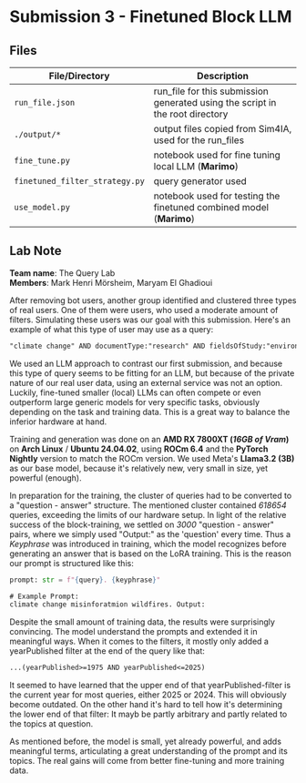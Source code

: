 # Submission 3 - Finetuned Block LLM

## Files

| File/Directory                 | Description                                                                   |
| ------------------------------ | ----------------------------------------------------------------------------- |
| `run_file.json`                | run_file for this submission generated using the script in the root directory |
| `./output/*`                   | output files copied from Sim4IA, used for the run_files                       |
| `fine_tune.py`                 | notebook used for fine tuning local LLM (**Marimo**)                          |
| `finetuned_filter_strategy.py` | query generator used                                                          |
| `use_model.py`                 | notebook used for testing the finetuned combined model (**Marimo**)           |

## Lab Note

**Team name**: The Query Lab  
**Members**: Mark Henri Mörsheim, Maryam El Ghadioui

After removing bot users, another group identified and clustered three types of real users. One of them were users, who used a moderate amount of filters. Simulating these users was our goal with this submission. Here's an example of what this type of user may use as a query:

```txt
"climate change" AND documentType:"research" AND fieldsOfStudy:"environmental science" AND (yearPublished>=1999 AND yearPublished<=2006)
```

We used an LLM approach to contrast our first submission, and because this type of query seems to be fitting for an LLM, but because of the private nature of our real user data, using an external service was not an option.
Luckily, fine-tuned smaller (local) LLMs can often compete or even outperform large generic models for very specific tasks, obviously depending on the task and training data.
This is a great way to balance the inferior hardware at hand.

Training and generation was done on an **AMD RX 7800XT (_16GB of Vram_)** on **Arch Linux** / **Ubuntu 24.04.02**, using **ROCm 6.4** and the **PyTorch Nightly** version to match the ROCm version.
We used Meta's **Llama3.2 (3B)** as our base model, because it's relatively new, very small in size, yet powerful (enough).

In preparation for the training, the cluster of queries had to be converted to a "question - answer" structure.
The mentioned cluster contained _618654_ queries, exceeding the limits of our hardware setup.
In light of the relative success of the block-training, we settled on _3000_ "question - answer" pairs, where we simply used "Output:" as the 'question' every time.
Thus a _Keyphrase_ was introduced in training, which the model recognizes before generating an answer that is based on the LoRA training.
This is the reason our prompt is structured like this:

```python
prompt: str = f"{query}. {keyphrase}"
```

```txt
# Example Prompt:
climate change misinforatmion wildfires. Output:
```

Despite the small amount of training data, the results were surprisingly convincing.
The model understand the prompts and extended it in meaningful ways.
When it comes to the filters, it mostly only added a yearPublished filter at the end of the query like that:

```txt
...(yearPublished>=1975 AND yearPublished<=2025)
```

It seemed to have learned that the upper end of that yearPublished-filter is the current year for most queries, either 2025 or 2024. This will obviously become outdated. On the other hand it's hard to tell how it's determining the lower end of that filter: It mayb be partly arbitrary and partly related to the topics at question.

As mentioned before, the model is small, yet already powerful, and adds meaningful terms, articulating a great understanding of the prompt and its topics.
The real gains will come from better fine-tuning and more training data.
